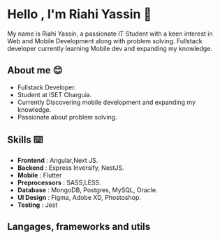 # Hello , I'm Riahi Yassin 👋
My name is Riahi Yassin, a passionate IT Student with a keen interest in Web and Mobile Development along with problem solving. Fullstack developer currently learning Mobile dev and expanding my knowledge. 
## About me 😊
- Fullstack Developer.
- Student at ISET Charguia.
- Currently Discovering mobile development and expanding my knowledge.
- Passionate about problem solving.
## Skills ⌨️
- **Frontend** : Angular,Next JS.
- **Backend** : Express Inversify, NestJS.
- **Mobile** : Flutter
- **Preprocessors** : SASS,LESS.
- **Database** : MongoDB, Postgres, MySQL, Oracle.
- **UI Design** : Figma, Adobe XD, Phostoshop.
- **Testing** : Jest
  
  
## Langages, frameworks and utils
<img src="https://img.shields.io/badge/angular-%23DD0031.svg?style=for-the-badge&logo=angular&logoColor=white" alt="" align="left">
<img src="https://img.shields.io/badge/Next-black?style=for-the-badge&logo=next.js&logoColor=white" alt="" align="left">
<img src="https://img.shields.io/badge/tailwindcss-%2338B2AC.svg?style=for-the-badge&logo=tailwind-css&logoColor=white" alt="" align="left">
<img src="https://img.shields.io/badge/node.js-6DA55F?style=for-the-badge&logo=node.js&logoColor=white" alt="" align="left">
<img src="https://img.shields.io/badge/docker-%230db7ed.svg?style=for-the-badge&logo=docker&logoColor=white" alt="" align="left">
<img src="https://img.shields.io/badge/nestjs-%23E0234E.svg?style=for-the-badge&logo=nestjs&logoColor=white" alt="" align="left">
<img src="https://img.shields.io/badge/django-%23092E20.svg?style=for-the-badge&logo=django&logoColor=white" alt="" align="left">
<img src="https://img.shields.io/badge/express.js-%23404d59.svg?style=for-the-badge&logo=express&logoColor=%2361DAFB" alt="" align="left">
<img src="https://img.shields.io/badge/Flutter-%2302569B.svg?style=for-the-badge&logo=Flutter&logoColor=white" alt="" align="left">
<img src="https://img.shields.io/badge/JWT-black?style=for-the-badge&logo=JSON%20web%20tokens" alt="" align="left">
<img src="https://img.shields.io/badge/rxjs-%23B7178C.svg?style=for-the-badge&logo=reactivex&logoColor=white" alt="" align="left">
<img src="https://img.shields.io/badge/chart.js-F5788D.svg?style=for-the-badge&logo=chart.js&logoColor=white" alt="" align="left">
<img src="https://img.shields.io/badge/chakra-%234ED1C5.svg?style=for-the-badge&logo=chakraui&logoColor=white" alt="" align="left">
<img src="https://img.shields.io/badge/Socket.io-black?style=for-the-badge&logo=socket.io&badgeColor=010101" alt="" align="left">
<img src="https://img.shields.io/badge/Prisma-3982CE?style=for-the-badge&logo=Prisma&logoColor=white" alt="" align="left">
<img src="https://img.shields.io/badge/Sequelize-52B0E7?style=for-the-badge&logo=Sequelize&logoColor=white" alt="" align="left">
<img src="https://img.shields.io/badge/typescript-%23007ACC.svg?style=for-the-badge&logo=typescript&logoColor=white" alt="" align="left">
<img src="https://img.shields.io/badge/javascript-%23323330.svg?style=for-the-badge&logo=javascript&logoColor=%23F7DF1E" alt="" align="left">
<img src="https://img.shields.io/badge/java-%23ED8B00.svg?style=for-the-badge&logo=openjdk&logoColor=white" alt="" align="left">
<img src="https://img.shields.io/badge/php-%23777BB4.svg?style=for-the-badge&logo=php&logoColor=white" alt="" align="left">
<img src="https://img.shields.io/badge/c-%2300599C.svg?style=for-the-badge&logo=c&logoColor=white" alt="" align="left">
<img src="https://img.shields.io/badge/c%23-%23239120.svg?style=for-the-badge&logo=csharp&logoColor=white" alt="" align="left">
<img src="https://img.shields.io/badge/less-2B4C80?style=for-the-badge&logo=less&logoColor=white" alt="" align="left">
<img src="https://img.shields.io/badge/SASS-hotpink.svg?style=for-the-badge&logo=SASS&logoColor=white" alt="" align="left">
<img src="https://img.shields.io/badge/MongoDB-%234ea94b.svg?style=for-the-badge&logo=mongodb&logoColor=white" alt="" align="left">
<img src="https://img.shields.io/badge/firebase-%23039BE5.svg?style=for-the-badge&logo=firebase" alt="" align="left">
<img src="https://img.shields.io/badge/Oracle-F80000?style=for-the-badge&logo=oracle&logoColor=white" alt="" align="left">
<img src="https://img.shields.io/badge/mysql-%2300f.svg?style=for-the-badge&logo=mysql&logoColor=white" alt="" align="left">
<img src="https://img.shields.io/badge/postgres-%23316192.svg?style=for-the-badge&logo=postgresql&logoColor=white" alt="" align="left">
<img src="https://img.shields.io/badge/Adobe%20XD-470137?style=for-the-badge&logo=Adobe%20XD&logoColor=#FF61F6" alt="" align="left">
<img src="https://img.shields.io/badge/figma-%23F24E1E.svg?style=for-the-badge&logo=figma&logoColor=white" alt="" align="left">
<img src="https://img.shields.io/badge/adobe%20photoshop-%2331A8FF.svg?style=for-the-badge&logo=adobe%20photoshop&logoColor=white" alt="" align="left">
<img src="https://img.shields.io/badge/git-%23F05033.svg?style=for-the-badge&logo=git&logoColor=white" alt="" align="left">
<img src="https://img.shields.io/badge/github-%23121011.svg?style=for-the-badge&logo=github&logoColor=white" alt="" align="left">
<img src="https://img.shields.io/badge/-Swagger-%23Clojure?style=for-the-badge&logo=swagger&logoColor=white" alt="" align="left">
<img src="https://img.shields.io/badge/-jest-%23C21325?style=for-the-badge&logo=jest&logoColor=white" alt="" align="left">
<img src="https://img.shields.io/badge/Ubuntu-E95420?style=for-the-badge&logo=ubuntu&logoColor=white" alt="" align="left">


<!---
riahimedyassin/riahimedyassin is a ✨ special ✨ repository because its `README.md` (this file) appears on your GitHub profile.
You can click the Preview link to take a look at your changes.
--->
